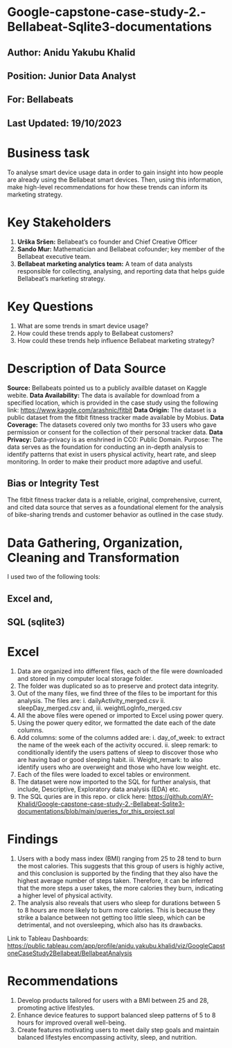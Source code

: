 # Google-capstone-case-study-2.-Bellabeat-Sqlite3-documentations

## Author: Anidu Yakubu Khalid
## Position: Junior Data Analyst
## For: Bellabeats
## Last Updated: 19/10/2023


# Business task
To analyse smart device usage data in order to gain insight into how people are already using the Bellabeat smart devices. Then, using this information, make high-level recommendations for how these trends can inform its marketing strategy.

# Key Stakeholders
1. **Urška Sršen:** Bellabeat’s co founder and Chief Creative Officer 
2. **Sando Mur:** Mathematician and Bellabeat cofounder; key member of the Bellabeat executive team.
3. **Bellabeat marketing analytics team:** A team of data analysts responsible for collecting, analysing, and reporting data that helps guide Bellabeat’s marketing strategy.

# Key Questions
1. What are some trends in smart device usage? 
2. How could these trends apply to Bellabeat customers?
3. How could these trends help influence Bellabeat marketing strategy?

# Description of Data Source
**Source:** Bellabeats pointed us to a publicly availble dataset on Kaggle webite.
**Data Availability:**  The data is available for download from a specified location, which is provided in the case study using the following link: https://www.kaggle.com/arashnic/fitbit
**Data Origin:** The dataset is a public dataset from the fitbit fitness tracker made available by Mobius.
**Data Coverage:** The datasets covered only two months for 33 users who gave permission or consent for the collection of their personal tracker data.
**Data Privacy:** Data-privacy is as enshrined in CC0: Public Domain.
Purpose: The data serves as the foundation for conducting an in-depth analysis to identify patterns that exist in users physical activity, heart rate, and sleep monitoring. In order to make their product more adaptive and useful.

## Bias or Integrity Test
The fitbit fitness tracker data is a reliable, original, comprehensive, current, and cited data source that serves as a foundational element for the analysis of bike-sharing trends and customer behavior as outlined in the case study.


# Data Gathering, Organization, Cleaning and Transformation

I used two of the following tools:
## Excel and,
## SQL (sqlite3)

# Excel
1. Data are organized into different files, each of the file were downloaded and stored in my computer local storage folder.
2. The folder was duplicated so as to preserve and protect data integrity.
3. Out of the many files, we find three of the files to be important for this analysis.
   The files are:
   i. dailyActivity_merged.csv
   ii. sleepDay_merged.csv and,
   iii. weightLogInfo_merged.csv
4. All the above files were opened or imported to Excel using power query.
5. Using the power query editor, we formatted the date each of the date columns.
6. Add columns:
   some of the columns added are:
   i. day_of_week: to extract the name of the week each of the activity occured.
   ii. sleep remark: to conditionally identify the users pattens of sleep to discover those who are having bad or good sleeping habit.
   iii. Weight_remark: to also identify users who are overweight and those who have low weight. etc.
7. Each of the files were loaded to excel tables or environment.
8. The dataset were now imported to the SQL for further analysis, that include, Descriptive, Exploratory data analysis (EDA) etc.
9. The SQL quries are in this repo. or click here: https://github.com/AY-Khalid/Google-capstone-case-study-2.-Bellabeat-Sqlite3-documentations/blob/main/queries_for_this_project.sql

# Findings

1. Users with a body mass index (BMI) ranging from 25 to 28 tend to burn the most calories. This suggests that this group of users is highly active, and this conclusion is supported by the finding that they also have the highest average number of steps taken. Therefore, it can be inferred that the more steps a user takes, the more calories they burn, indicating a higher level of physical activity.
2. The analysis also reveals that users who sleep for durations between 5 to 8 hours are more likely to burn more calories. This is because they strike a balance between not getting too little sleep, which can be detrimental, and not oversleeping, which also has its drawbacks.


Link to Tableau Dashboards: https://public.tableau.com/app/profile/anidu.yakubu.khalid/viz/GoogleCapstoneCaseStudy2Bellabeat/BellabeatAnalysis

# Recommendations

1. Develop products tailored for users with a BMI between 25 and 28, promoting active lifestyles.
2. Enhance device features to support balanced sleep patterns of 5 to 8 hours for improved overall well-being.
3. Create features motivating users to meet daily step goals and maintain balanced lifestyles encompassing activity, sleep, and nutrition.
